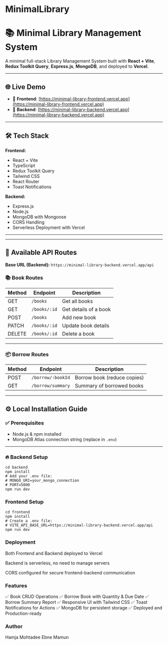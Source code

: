 # MinimalLibrary
# 📚 Minimal Library Management System

A minimal full-stack Library Management System built with **React + Vite**, **Redux Toolkit Query**, **Express.js**, **MongoDB**, and deployed to **Vercel**.

---

## 🌐 Live Demo

- 🔗 **Frontend**: [https://minimal-library-frontend.vercel.app](https://minimal-library-frontend.vercel.app)  
- 🔗 **Backend**: [https://minimal-library-backend.vercel.app](https://minimal-library-backend.vercel.app)  

---

## 🛠️ Tech Stack

**Frontend:**

- React + Vite
- TypeScript
- Redux Toolkit Query
- Tailwind CSS
- React Router
- Toast Notifications

**Backend:**

- Express.js
- Node.js
- MongoDB with Mongoose
- CORS Handling
- Serverless Deployment with Vercel

---


---

## 📖 Available API Routes

**Base URL (Backend):** `https://minimal-library-backend.vercel.app/api`

### 📚 Book Routes

| Method | Endpoint         | Description                 |
|--------|-----------------|-----------------------------|
| GET    | `/books`        | Get all books               |
| GET    | `/books/:id`    | Get details of a book       |
| POST   | `/books`        | Add new book                |
| PATCH  | `/books/:id`    | Update book details         |
| DELETE | `/books/:id`    | Delete a book               |

---

### 📦 Borrow Routes

| Method | Endpoint              | Description               |
|--------|----------------------|---------------------------|
| POST   | `/borrow/:bookId`     | Borrow book (reduce copies) |
| GET    | `/borrow/summary`     | Summary of borrowed books |

---

## ⚙️ Local Installation Guide

### ✅ Prerequisites

- Node.js & npm installed
- MongoDB Atlas connection string (replace in `.env`)

---

### 🔥 Backend Setup

```
cd backend
npm install
# Add your .env file:
# MONGO_URI=your_mongo_connection
# PORT=5000
npm run dev
```
### Frontend Setup
```
cd frontend
npm install
# Create a .env file:
# VITE_API_BASE_URL=https://minimal-library-backend.vercel.app/api
npm run dev
```

###  Deployment
Both Frontend and Backend deployed to Vercel

Backend is serverless, no need to manage servers

CORS configured for secure frontend-backend communication

### Features
✅ Book CRUD Operations
✅ Borrow Book with Quantity & Due Date
✅ Borrow Summary Report
✅ Responsive UI with Tailwind CSS
✅ Toast Notifications for Actions
✅ MongoDB for persistent storage
✅ Deployed and Production-ready

### Author
Hamja Mohtadee Ebne Mamun